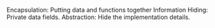 Encapsulation: Putting data and functions together
Information Hiding: Private data fields.
Abstraction: Hide the implementation details.